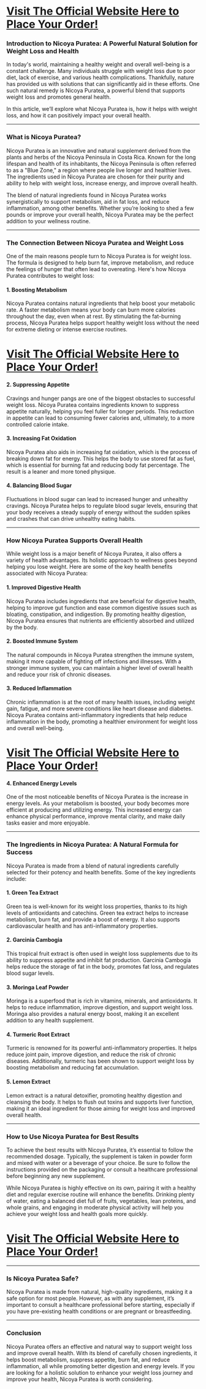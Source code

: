 <h1><a href="https://getdeals24x7.com/order-Nicoya">Visit The Official Website Here to Place Your Order!</a></h1>
<h3>Introduction to Nicoya Puratea: A Powerful Natural Solution for Weight Loss and Health</h3>
<p>In today's world, maintaining a healthy weight and overall well-being is a constant challenge. Many individuals struggle with weight loss due to poor diet, lack of exercise, and various health complications. Thankfully, nature has provided us with solutions that can significantly aid in these efforts. One such natural remedy is Nicoya Puratea, a powerful blend that supports weight loss and promotes general health.</p>
<p>In this article, we&rsquo;ll explore what Nicoya Puratea is, how it helps with weight loss, and how it can positively impact your overall health.</p>
<hr />
<h3>What is Nicoya Puratea?</h3>
<p>Nicoya Puratea is an innovative and natural supplement derived from the plants and herbs of the Nicoya Peninsula in Costa Rica. Known for the long lifespan and health of its inhabitants, the Nicoya Peninsula is often referred to as a "Blue Zone," a region where people live longer and healthier lives. The ingredients used in Nicoya Puratea are chosen for their purity and ability to help with weight loss, increase energy, and improve overall health.</p>
<p>The blend of natural ingredients found in Nicoya Puratea works synergistically to support metabolism, aid in fat loss, and reduce inflammation, among other benefits. Whether you&rsquo;re looking to shed a few pounds or improve your overall health, Nicoya Puratea may be the perfect addition to your wellness routine.</p>
<hr />
<h3>The Connection Between Nicoya Puratea and Weight Loss</h3>
<p>One of the main reasons people turn to Nicoya Puratea is for weight loss. The formula is designed to help burn fat, improve metabolism, and reduce the feelings of hunger that often lead to overeating. Here's how Nicoya Puratea contributes to weight loss:</p>
<h4>1. <strong>Boosting Metabolism</strong></h4>
<p>Nicoya Puratea contains natural ingredients that help boost your metabolic rate. A faster metabolism means your body can burn more calories throughout the day, even when at rest. By stimulating the fat-burning process, Nicoya Puratea helps support healthy weight loss without the need for extreme dieting or intense exercise routines.</p>
<h1><a href="https://getdeals24x7.com/order-Nicoya">Visit The Official Website Here to Place Your Order!</a></h1>
<h4>2. <strong>Suppressing Appetite</strong></h4>
<p>Cravings and hunger pangs are one of the biggest obstacles to successful weight loss. Nicoya Puratea contains ingredients known to suppress appetite naturally, helping you feel fuller for longer periods. This reduction in appetite can lead to consuming fewer calories and, ultimately, to a more controlled calorie intake.</p>
<h4>3. <strong>Increasing Fat Oxidation</strong></h4>
<p>Nicoya Puratea also aids in increasing fat oxidation, which is the process of breaking down fat for energy. This helps the body to use stored fat as fuel, which is essential for burning fat and reducing body fat percentage. The result is a leaner and more toned physique.</p>
<h4>4. <strong>Balancing Blood Sugar</strong></h4>
<p>Fluctuations in blood sugar can lead to increased hunger and unhealthy cravings. Nicoya Puratea helps to regulate blood sugar levels, ensuring that your body receives a steady supply of energy without the sudden spikes and crashes that can drive unhealthy eating habits.</p>
<hr />
<h3>How Nicoya Puratea Supports Overall Health</h3>
<p>While weight loss is a major benefit of Nicoya Puratea, it also offers a variety of health advantages. Its holistic approach to wellness goes beyond helping you lose weight. Here are some of the key health benefits associated with Nicoya Puratea:</p>
<h4>1. <strong>Improved Digestive Health</strong></h4>
<p>Nicoya Puratea includes ingredients that are beneficial for digestive health, helping to improve gut function and ease common digestive issues such as bloating, constipation, and indigestion. By promoting healthy digestion, Nicoya Puratea ensures that nutrients are efficiently absorbed and utilized by the body.</p>
<h4>2. <strong>Boosted Immune System</strong></h4>
<p>The natural compounds in Nicoya Puratea strengthen the immune system, making it more capable of fighting off infections and illnesses. With a stronger immune system, you can maintain a higher level of overall health and reduce your risk of chronic diseases.</p>
<h4>3. <strong>Reduced Inflammation</strong></h4>
<p>Chronic inflammation is at the root of many health issues, including weight gain, fatigue, and more severe conditions like heart disease and diabetes. Nicoya Puratea contains anti-inflammatory ingredients that help reduce inflammation in the body, promoting a healthier environment for weight loss and overall well-being.</p>
<h1><a href="https://getdeals24x7.com/order-Nicoya">Visit The Official Website Here to Place Your Order!</a></h1>
<h4>4. <strong>Enhanced Energy Levels</strong></h4>
<p>One of the most noticeable benefits of Nicoya Puratea is the increase in energy levels. As your metabolism is boosted, your body becomes more efficient at producing and utilizing energy. This increased energy can enhance physical performance, improve mental clarity, and make daily tasks easier and more enjoyable.</p>
<hr />
<h3>The Ingredients in Nicoya Puratea: A Natural Formula for Success</h3>
<p>Nicoya Puratea is made from a blend of natural ingredients carefully selected for their potency and health benefits. Some of the key ingredients include:</p>
<h4>1. <strong>Green Tea Extract</strong></h4>
<p>Green tea is well-known for its weight loss properties, thanks to its high levels of antioxidants and catechins. Green tea extract helps to increase metabolism, burn fat, and provide a boost of energy. It also supports cardiovascular health and has anti-inflammatory properties.</p>
<h4>2. <strong>Garcinia Cambogia</strong></h4>
<p>This tropical fruit extract is often used in weight loss supplements due to its ability to suppress appetite and inhibit fat production. Garcinia Cambogia helps reduce the storage of fat in the body, promotes fat loss, and regulates blood sugar levels.</p>
<h4>3. <strong>Moringa Leaf Powder</strong></h4>
<p>Moringa is a superfood that is rich in vitamins, minerals, and antioxidants. It helps to reduce inflammation, improve digestion, and support weight loss. Moringa also provides a natural energy boost, making it an excellent addition to any health supplement.</p>
<h4>4. <strong>Turmeric Root Extract</strong></h4>
<p>Turmeric is renowned for its powerful anti-inflammatory properties. It helps reduce joint pain, improve digestion, and reduce the risk of chronic diseases. Additionally, turmeric has been shown to support weight loss by boosting metabolism and reducing fat accumulation.</p>
<h4>5. <strong>Lemon Extract</strong></h4>
<p>Lemon extract is a natural detoxifier, promoting healthy digestion and cleansing the body. It helps to flush out toxins and supports liver function, making it an ideal ingredient for those aiming for weight loss and improved overall health.</p>
<hr />
<h3>How to Use Nicoya Puratea for Best Results</h3>
<p>To achieve the best results with Nicoya Puratea, it&rsquo;s essential to follow the recommended dosage. Typically, the supplement is taken in powder form and mixed with water or a beverage of your choice. Be sure to follow the instructions provided on the packaging or consult a healthcare professional before beginning any new supplement.</p>
<p>While Nicoya Puratea is highly effective on its own, pairing it with a healthy diet and regular exercise routine will enhance the benefits. Drinking plenty of water, eating a balanced diet full of fruits, vegetables, lean proteins, and whole grains, and engaging in moderate physical activity will help you achieve your weight loss and health goals more quickly.</p>
<h1><a href="https://getdeals24x7.com/order-Nicoya">Visit The Official Website Here to Place Your Order!</a></h1>
<hr />
<h3>Is Nicoya Puratea Safe?</h3>
<p>Nicoya Puratea is made from natural, high-quality ingredients, making it a safe option for most people. However, as with any supplement, it&rsquo;s important to consult a healthcare professional before starting, especially if you have pre-existing health conditions or are pregnant or breastfeeding.</p>
<hr />
<h3>Conclusion</h3>
<p>Nicoya Puratea offers an effective and natural way to support weight loss and improve overall health. With its blend of carefully chosen ingredients, it helps boost metabolism, suppress appetite, burn fat, and reduce inflammation, all while promoting better digestion and energy levels. If you are looking for a holistic solution to enhance your weight loss journey and improve your health, Nicoya Puratea is worth considering.</p>
